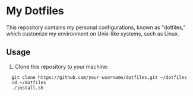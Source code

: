 # My Dotfiles

This repository contains my personal configurations, known as "dotfiles," which customize my environment on Unix-like systems, such as Linux.
## Usage

1. Clone this repository to your machine:

```shell
  git clone https://github.com/your-username/dotfiles.git ~/dotfiles
  cd ~/dotfiles
  ./install.sh
```
